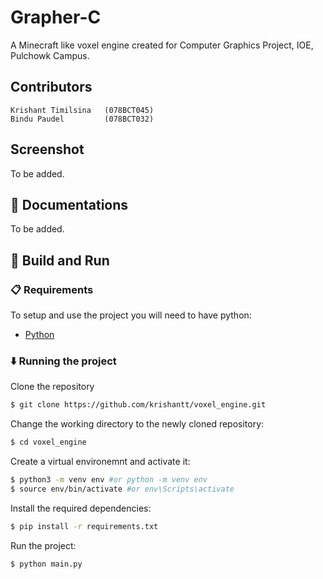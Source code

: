 # Grapher-C

A Minecraft like voxel engine created for Computer Graphics Project, IOE, Pulchowk Campus.


## Contributors
```
Krishant Timilsina   (078BCT045)
Bindu Paudel         (078BCT032)
```

## Screenshot
To be added.

## 📃 Documentations
To be added.


## 🔨 Build and Run

###  📋 Requirements

To setup and use the project you will need to have python:
 - [Python](https://www.python.org/)

###  ⬇️ Running the project

Clone the repository

```bash
$ git clone https://github.com/krishantt/voxel_engine.git
```


Change the working directory to the newly cloned repository:

```bash
$ cd voxel_engine
```

Create a virtual environemnt and activate it:

```bash
$ python3 -m venv env #or python -m venv env
$ source env/bin/activate #or env\Scripts\activate
```

Install the required dependencies:

```bash
$ pip install -r requirements.txt
```

Run the project:

```bash
$ python main.py
```
